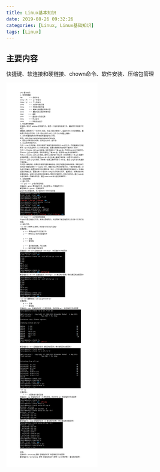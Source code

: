 ```yaml
---
title: Linux基本知识
date: 2019-08-26 09:32:26
categories: [Linux, Linux基础知识]
tags: [Linux]
---
```


## 主要内容
快捷键、软连接和硬链接、chown命令、软件安装、压缩包管理
<!-- more -->
![Linux基本知识.png](2019-08-26-Linux基本知识/Linux基本知识.png)
